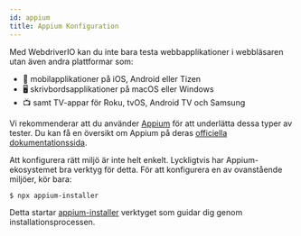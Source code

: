 ```yaml
---
id: appium
title: Appium Konfiguration
---
```


Med WebdriverIO kan du inte bara testa webbapplikationer i webbläsaren utan även andra plattformar som:

- 📱 mobilapplikationer på iOS, Android eller Tizen
- 🖥️ skrivbordsapplikationer på macOS eller Windows
- 📺 samt TV-appar för Roku, tvOS, Android TV och Samsung

Vi rekommenderar att du använder [Appium](https://appium.io/) för att underlätta dessa typer av tester. Du kan få en översikt om Appium på deras [officiella dokumentationssida](https://appium.io/docs/en/2.0/intro/).

Att konfigurera rätt miljö är inte helt enkelt. Lyckligtvis har Appium-ekosystemet bra verktyg för detta. För att konfigurera en av ovanstående miljöer, kör bara:

```sh
$ npx appium-installer
```

Detta startar [appium-installer](https://github.com/AppiumTestDistribution/appium-installer) verktyget som guidar dig genom installationsprocessen.